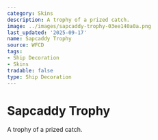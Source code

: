 ```yaml
---
category: Skins
description: A trophy of a prized catch.
image: ../images/sapcaddy-trophy-03ee140a0a.png
last_updated: '2025-09-17'
name: Sapcaddy Trophy
source: WFCD
tags:
- Ship Decoration
- Skins
tradable: false
type: Ship Decoration
---
```


# Sapcaddy Trophy

A trophy of a prized catch.

